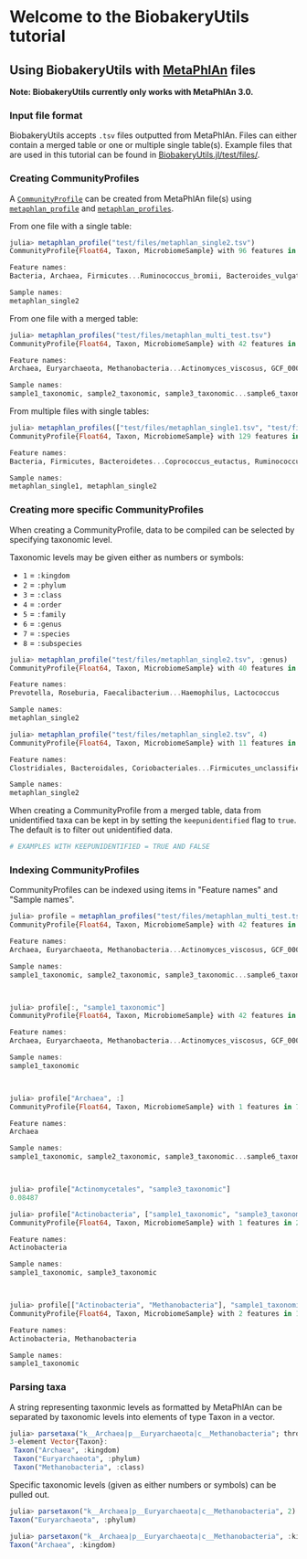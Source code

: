 # Welcome to the BiobakeryUtils tutorial

## Using BiobakeryUtils with [MetaPhlAn](https://github.com/biobakery/MetaPhlAn/wiki/MetaPhlAn-3.0) files
**Note: BiobakeryUtils currently only works with MetaPhlAn 3.0.**

### Input file format

BiobakeryUtils accepts `.tsv` files outputted from MetaPhlAn.
Files can either contain a merged table or one or multiple single table(s).
Example files that are used in this tutorial can be found in [BiobakeryUtils.jl/test/files/](https://github.com/BioJulia/BiobakeryUtils.jl/tree/main/test/files).

### Creating CommunityProfiles

A [`CommunityProfile`](https://biojulia.net/Microbiome.jl/latest/profiles/#Microbiome.CommunityProfile) can be created from MetaPhlAn file(s) using [`metaphlan_profile`](@ref) and [`metaphlan_profiles`](@ref).

From one file with a single table:

``` julia
julia> metaphlan_profile("test/files/metaphlan_single2.tsv")
CommunityProfile{Float64, Taxon, MicrobiomeSample} with 96 features in 1 samples

Feature names:
Bacteria, Archaea, Firmicutes...Ruminococcus_bromii, Bacteroides_vulgatus

Sample names:
metaphlan_single2
```

From one file with a merged table:

``` julia
julia> metaphlan_profiles("test/files/metaphlan_multi_test.tsv")
CommunityProfile{Float64, Taxon, MicrobiomeSample} with 42 features in 7 samples

Feature names:
Archaea, Euryarchaeota, Methanobacteria...Actinomyces_viscosus, GCF_000175315

Sample names:
sample1_taxonomic, sample2_taxonomic, sample3_taxonomic...sample6_taxonomic, sample7_taxonomic
```

From multiple files with single tables:

```julia
julia> metaphlan_profiles(["test/files/metaphlan_single1.tsv", "test/files/metaphlan_single2.tsv"])
CommunityProfile{Float64, Taxon, MicrobiomeSample} with 129 features in 2 samples

Feature names:
Bacteria, Firmicutes, Bacteroidetes...Coprococcus_eutactus, Ruminococcus_bromii

Sample names:
metaphlan_single1, metaphlan_single2
```

### Creating more specific CommunityProfiles

When creating a CommunityProfile, data to be compiled can be selected by specifying taxonomic level.

Taxonomic levels may be given either as numbers or symbols:
- `1` = `:kingdom`
- `2` = `:phylum`
- `3` = `:class`
- `4` = `:order`
- `5` = `:family`
- `6` = `:genus`
- `7` = `:species`
- `8` = `:subspecies`


```julia
julia> metaphlan_profile("test/files/metaphlan_single2.tsv", :genus)
CommunityProfile{Float64, Taxon, MicrobiomeSample} with 40 features in 1 samples

Feature names:
Prevotella, Roseburia, Faecalibacterium...Haemophilus, Lactococcus

Sample names:
metaphlan_single2
```

```julia
julia> metaphlan_profile("test/files/metaphlan_single2.tsv", 4)
CommunityProfile{Float64, Taxon, MicrobiomeSample} with 11 features in 1 samples

Feature names:
Clostridiales, Bacteroidales, Coriobacteriales...Firmicutes_unclassified, Pasteurellales

Sample names:
metaphlan_single2
```

When creating a CommunityProfile from a merged table, data from unidentified taxa can be kept in by setting the `keepunidentified` flag to `true`. The default is to filter out unidentified data.

```julia
# EXAMPLES WITH KEEPUNIDENTIFIED = TRUE AND FALSE
```

### Indexing CommunityProfiles
CommunityProfiles can be indexed using items in "Feature names" and "Sample names".

```julia
julia> profile = metaphlan_profiles("test/files/metaphlan_multi_test.tsv")
CommunityProfile{Float64, Taxon, MicrobiomeSample} with 42 features in 7 samples

Feature names:
Archaea, Euryarchaeota, Methanobacteria...Actinomyces_viscosus, GCF_000175315

Sample names:
sample1_taxonomic, sample2_taxonomic, sample3_taxonomic...sample6_taxonomic, sample7_taxonomic



julia> profile[:, "sample1_taxonomic"]
CommunityProfile{Float64, Taxon, MicrobiomeSample} with 42 features in 1 samples

Feature names:
Archaea, Euryarchaeota, Methanobacteria...Actinomyces_viscosus, GCF_000175315

Sample names:
sample1_taxonomic



julia> profile["Archaea", :]
CommunityProfile{Float64, Taxon, MicrobiomeSample} with 1 features in 7 samples

Feature names:
Archaea

Sample names:
sample1_taxonomic, sample2_taxonomic, sample3_taxonomic...sample6_taxonomic, sample7_taxonomic



julia> profile["Actinomycetales", "sample3_taxonomic"]
0.08487

julia> profile["Actinobacteria", ["sample1_taxonomic", "sample3_taxonomic"]]
CommunityProfile{Float64, Taxon, MicrobiomeSample} with 1 features in 2 samples

Feature names:
Actinobacteria

Sample names:
sample1_taxonomic, sample3_taxonomic



julia> profile[["Actinobacteria", "Methanobacteria"], "sample1_taxonomic"]
CommunityProfile{Float64, Taxon, MicrobiomeSample} with 2 features in 1 samples

Feature names:
Actinobacteria, Methanobacteria

Sample names:
sample1_taxonomic
```

### Parsing taxa

A string representing taxonmic levels as formatted by MetaPhlAn can be separated by taxonomic levels into elements of type Taxon in a vector.

```julia
julia> parsetaxa("k__Archaea|p__Euryarchaeota|c__Methanobacteria"; throw_error = true)
3-element Vector{Taxon}:
 Taxon("Archaea", :kingdom)
 Taxon("Euryarchaeota", :phylum)
 Taxon("Methanobacteria", :class)
```

Specific taxonomic levels (given as either numbers or symbols) can be pulled out.

```julia
julia> parsetaxon("k__Archaea|p__Euryarchaeota|c__Methanobacteria", 2)
Taxon("Euryarchaeota", :phylum)
```

```julia
julia> parsetaxon("k__Archaea|p__Euryarchaeota|c__Methanobacteria", :kingdom)
Taxon("Archaea", :kingdom)
```